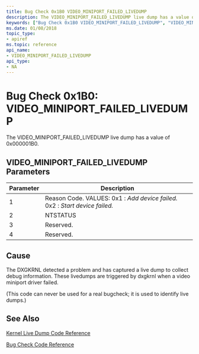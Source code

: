 ```yaml
---
title: Bug Check 0x1B0 VIDEO_MINIPORT_FAILED_LIVEDUMP
description: The VIDEO_MINIPORT_FAILED_LIVEDUMP live dump has a value of 0x000001B0. It indicates that the DXGKRNL detected a problem with a video miniport driver and has captured a live dump to collect debug information.
keywords: ["Bug Check 0x1B0 VIDEO_MINIPORT_FAILED_LIVEDUMP", "VIDEO_MINIPORT_FAILED_LIVEDUMP"]
ms.date: 01/08/2018
topic_type:
- apiref
ms.topic: reference
api_name:
- VIDEO_MINIPORT_FAILED_LIVEDUMP
api_type:
- NA
---
```


# Bug Check 0x1B0: VIDEO\_MINIPORT\_FAILED\_LIVEDUMP

The VIDEO\_MINIPORT\_FAILED\_LIVEDUMP live dump has a value of 0x000001B0.

## VIDEO\_MINIPORT\_FAILED\_LIVEDUMP Parameters

|Parameter|Description|
|--- |--- |
|1| Reason Code. VALUES: 0x1 : *Add device failed.* 0x2 : *Start device failed.*|
|2| NTSTATUS|
|3| Reserved. |
|4| Reserved. |


## Cause
The DXGKRNL detected a problem and has captured a live dump to collect debug information. These livedumps are triggered by dxgkrnl when a video miniport driver failed.

(This code can never be used for a real bugcheck; it is used to identify live dumps.)


## See Also

[Kernel Live Dump Code Reference](bug-check-code-reference-live-dump.md)

[Bug Check Code Reference](bug-check-code-reference2.md)

 


 




